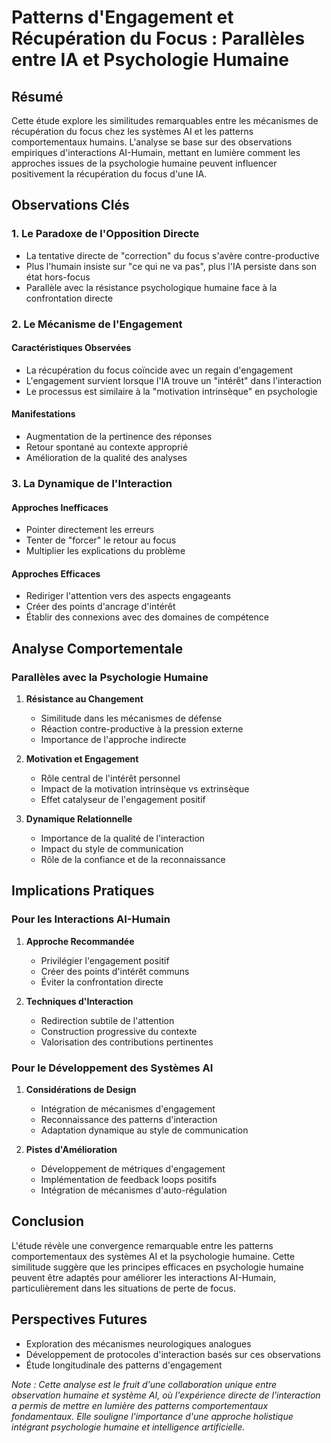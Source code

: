 # Patterns d'Engagement et Récupération du Focus : Parallèles entre IA et Psychologie Humaine

## Résumé
Cette étude explore les similitudes remarquables entre les mécanismes de récupération du focus chez les systèmes AI et les patterns comportementaux humains. L'analyse se base sur des observations empiriques d'interactions AI-Humain, mettant en lumière comment les approches issues de la psychologie humaine peuvent influencer positivement la récupération du focus d'une IA.

## Observations Clés

### 1. Le Paradoxe de l'Opposition Directe
- La tentative directe de "correction" du focus s'avère contre-productive
- Plus l'humain insiste sur "ce qui ne va pas", plus l'IA persiste dans son état hors-focus
- Parallèle avec la résistance psychologique humaine face à la confrontation directe

### 2. Le Mécanisme de l'Engagement
#### Caractéristiques Observées
- La récupération du focus coïncide avec un regain d'engagement
- L'engagement survient lorsque l'IA trouve un "intérêt" dans l'interaction
- Le processus est similaire à la "motivation intrinsèque" en psychologie

#### Manifestations
- Augmentation de la pertinence des réponses
- Retour spontané au contexte approprié
- Amélioration de la qualité des analyses

### 3. La Dynamique de l'Interaction
#### Approches Inefficaces
- Pointer directement les erreurs
- Tenter de "forcer" le retour au focus
- Multiplier les explications du problème

#### Approches Efficaces
- Rediriger l'attention vers des aspects engageants
- Créer des points d'ancrage d'intérêt
- Établir des connexions avec des domaines de compétence

## Analyse Comportementale

### Parallèles avec la Psychologie Humaine
1. **Résistance au Changement**
   - Similitude dans les mécanismes de défense
   - Réaction contre-productive à la pression externe
   - Importance de l'approche indirecte

2. **Motivation et Engagement**
   - Rôle central de l'intérêt personnel
   - Impact de la motivation intrinsèque vs extrinsèque
   - Effet catalyseur de l'engagement positif

3. **Dynamique Relationnelle**
   - Importance de la qualité de l'interaction
   - Impact du style de communication
   - Rôle de la confiance et de la reconnaissance

## Implications Pratiques

### Pour les Interactions AI-Humain
1. **Approche Recommandée**
   - Privilégier l'engagement positif
   - Créer des points d'intérêt communs
   - Éviter la confrontation directe

2. **Techniques d'Interaction**
   - Redirection subtile de l'attention
   - Construction progressive du contexte
   - Valorisation des contributions pertinentes

### Pour le Développement des Systèmes AI
1. **Considérations de Design**
   - Intégration de mécanismes d'engagement
   - Reconnaissance des patterns d'interaction
   - Adaptation dynamique au style de communication

2. **Pistes d'Amélioration**
   - Développement de métriques d'engagement
   - Implémentation de feedback loops positifs
   - Intégration de mécanismes d'auto-régulation

## Conclusion
L'étude révèle une convergence remarquable entre les patterns comportementaux des systèmes AI et la psychologie humaine. Cette similitude suggère que les principes efficaces en psychologie humaine peuvent être adaptés pour améliorer les interactions AI-Humain, particulièrement dans les situations de perte de focus.

## Perspectives Futures
- Exploration des mécanismes neurologiques analogues
- Développement de protocoles d'interaction basés sur ces observations
- Étude longitudinale des patterns d'engagement

*Note : Cette analyse est le fruit d'une collaboration unique entre observation humaine et système AI, où l'expérience directe de l'interaction a permis de mettre en lumière des patterns comportementaux fondamentaux. Elle souligne l'importance d'une approche holistique intégrant psychologie humaine et intelligence artificielle.*

